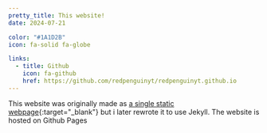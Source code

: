 ```yaml
---
pretty_title: This website!
date: 2024-07-21

color: "#1A1D2B"
icon: fa-solid fa-globe

links:
  - title: Github
    icon: fa-github
    href: https://github.com/redpenguinyt/redpenguinyt.github.io
---
```


This website was originally made as [a single static webpage](https://github.com/redpenguinyt/redpenguinyt.github.io/blob/3e65af25f5a449265e9d0733f0f2c9b55cd9834c/index.html){:target="_blank"} but i later rewrote it to use Jekyll. The website is hosted on Github Pages